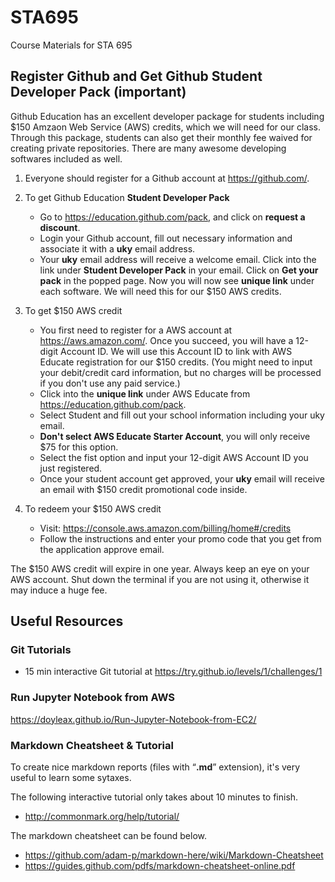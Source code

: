 # STA695
Course Materials for STA 695

## Register Github and Get Github **Student Developer Pack** (important)
Github Education has an excellent developer package for students including $150 Amzaon Web Service (AWS) credits, which we will need for our class. Through this package, students can also get their monthly fee waived for creating private repositories. There are many awesome developing softwares included as well.

1. Everyone should register for a Github account at <https://github.com/>.
2. To get Github Education **Student Developer Pack**
    - Go to <https://education.github.com/pack>, and click on **request a discount**.
    - Login your Github account, fill out necessary information and associate it with a **uky** email address.
    - Your **uky** email address will receive a welcome email. Click into the link under **Student Developer Pack** in your email. Click on **Get your pack** in the popped page. Now you will now see **unique link** under each software. We will need this for our $150 AWS credits.
3. To get $150 AWS credit
    + You first need to register for a AWS account at <https://aws.amazon.com/>. Once you succeed, you will have a 12-digit Account ID. We will use this Account ID to link with AWS Educate registration for our $150 credits. (You might need to input your debit/credit card information, but no charges will be processed if you don't use any paid service.)
    + Click into the **unique link** under AWS Educate from <https://education.github.com/pack>.
    + Select Student and fill out your school information including your uky email.
    + **Don't select AWS Educate Starter Account**, you will only receive $75 for this option.
    + Select the fist option and input your 12-digit AWS Account ID you just registered.
    + Once your student account get approved, your **uky** email will receive an email with $150 credit promotional code inside.

4. To redeem your $150 AWS credit
    + Visit: <https://console.aws.amazon.com/billing/home#/credits>
    + Follow the instructions and enter your promo code that you get from the application approve email.
    
The $150 AWS credit will expire in one year. Always keep an eye on your AWS account. Shut down the terminal if you are not using it, otherwise it may induce a huge fee.

## Useful Resources
### Git Tutorials
+ 15 min interactive Git tutorial at <https://try.github.io/levels/1/challenges/1>

### Run Jupyter Notebook from AWS
<https://doyleax.github.io/Run-Jupyter-Notebook-from-EC2/>

### Markdown Cheatsheet & Tutorial
To create nice markdown reports (files with “**.md**” extension), it's very useful to learn some sytaxes.

The following interactive tutorial only takes about 10 minutes to finish.
- <http://commonmark.org/help/tutorial/>

The markdown cheatsheet can be found below.
- <https://github.com/adam-p/markdown-here/wiki/Markdown-Cheatsheet>
- <https://guides.github.com/pdfs/markdown-cheatsheet-online.pdf>

